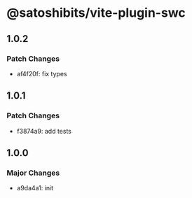 # @satoshibits/vite-plugin-swc

## 1.0.2

### Patch Changes

- af4f20f: fix types

## 1.0.1

### Patch Changes

- f3874a9: add tests

## 1.0.0

### Major Changes

- a9da4a1: init
